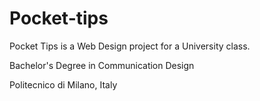 # Pocket-tips

Pocket Tips is a Web Design project for a University class.

Bachelor's Degree in Communication Design

Politecnico di Milano, Italy
